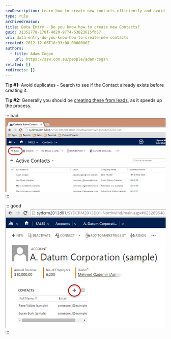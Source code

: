```yaml
---
seoDescription: Learn how to create new contacts efficiently and avoid duplicates by searching for existing contacts before creating a new one.
type: rule
archivedreason:
title: Data Entry - Do you know how to create new Contacts?
guid: 31352778-170f-4d20-9774-63823615fb57
uri: data-entry-do-you-know-how-to-create-new-contacts
created: 2012-12-06T18:33:08.0000000Z
authors:
  - title: Adam Cogan
    url: https://ssw.com.au/people/adam-cogan
related: []
redirects: []
---
```


**Tip #1:** Avoid duplicates - Search to see if the Contact already exists before creating it.

**Tip #2:** Generally you should be [creating these from leads](/data-entry-do-you-know-the-quick-way-to-create-a-contact-account-and-opportunity-in-1-go), as it speeds up the process.

<!--endintro-->

::: bad  
![Figure: Bad Example - Click New, enter relevant contact information, and click "Save and Close"](NewContact.jpg)  
:::

::: good  
![Figure: Good Example - open the Account and create the contact from there](Sales-COntacts.jpg)  
:::
